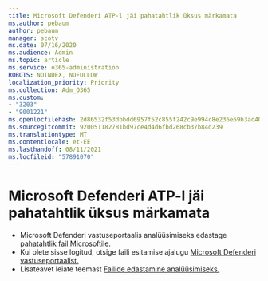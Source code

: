 ```yaml
---
title: Microsoft Defenderi ATP-l jäi pahatahtlik üksus märkamata
ms.author: pebaum
author: pebaum
manager: scotv
ms.date: 07/16/2020
ms.audience: Admin
ms.topic: article
ms.service: o365-administration
ROBOTS: NOINDEX, NOFOLLOW
localization_priority: Priority
ms.collection: Adm_O365
ms.custom:
- "3203"
- "9001221"
ms.openlocfilehash: 2d86532f53dbbdd6957f52c855f242c9e994c8e236e69b3ac40800e4bce97d85
ms.sourcegitcommit: 920051182781bd97ce4d4d6fbd268cb37b84d239
ms.translationtype: MT
ms.contentlocale: et-EE
ms.lasthandoff: 08/11/2021
ms.locfileid: "57891070"
---
```

# <a name="microsoft-defender-atp-missed-a-malicious-item"></a>Microsoft Defenderi ATP-l jäi pahatahtlik üksus märkamata

- Microsoft Defenderi vastuseportaalis analüüsimiseks edastage [pahatahtlik fail Microsoftile.](https://www.microsoft.com/wdsi/filesubmission/) 
- Kui olete sisse logitud, otsige faili esitamise ajalugu [Microsoft Defenderi vastuseportaalist.](https://www.microsoft.com/wdsi/submissionhistory)
- Lisateavet leiate teemast [Failide edastamine analüüsimiseks.](https://docs.microsoft.com/windows/security/threat-protection/intelligence/submission-guide)